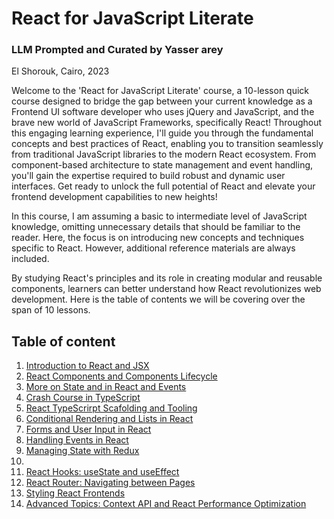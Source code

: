 # React for JavaScript Literate
### LLM Prompted and Curated by Yasser arey

El Shorouk, Cairo, 2023

Welcome to the 'React for JavaScript Literate' course, a 10-lesson quick course designed to bridge the gap between your current knowledge as a Frontend UI software developer who uses jQuery and JavaScript, and the brave new world of JavaScript Frameworks, specifically React! Throughout this engaging learning experience, I'll guide you through the fundamental concepts and best practices of React, enabling you to transition seamlessly from traditional JavaScript libraries to the modern React ecosystem. From component-based architecture to state management and event handling, you'll gain the expertise required to build robust and dynamic user interfaces. Get ready to unlock the full potential of React and elevate your frontend development capabilities to new heights!

In this course, I am assuming a basic to intermediate level of JavaScript knowledge, omitting unnecessary details that should be familiar to the reader. Here, the focus is on introducing new concepts and techniques specific to React. However, additional reference materials are always included.

By studying React's principles and its role in creating modular and reusable components, learners can better understand how React revolutionizes web development. Here is the table of contents we will be covering over the span of 10 lessons.

## Table of content
1. [Introduction to React and JSX](./01.Introduction_to_React_and_JSX.md)
2. [React Components and Components Lifecycle](./02.Components_Props_and_State.md)
3. [More on State and in React and Events](./03.More_on_Sate_in_React_and_Events.md)
4. [Crash Course in TypeScript](./04.Crash_Course_in_TypeScript.md)
5. [React TypeScrirpt Scafolding and Tooling](./05.React_TypeScrirpt_Scafolding_and_Tooling.md)
6. [Conditional Rendering and Lists in React](./06.Conditional_Rendering_and_Lists_in_React.md)
7. [Forms and User Input in React](./07.Forms_and_User_Input_in_React.md)
8. [Handling Events in React](./08.Handling_Events_in_React.md)
9. [Managing State with Redux](./09.Managing_State_with_Redux.md)
10. [](./10.md)
11. [React Hooks: useState and useEffect](./11.React_Hooks_useState_and_useEffect.md)
12. [React Router: Navigating between Pages](./12.React_Router_Navigating_between_Pages.md)
13. [Styling React Frontends](./13.Styling_React_Frontends.md)
14. [Advanced Topics: Context API and React Performance Optimization](./10.Advanced_Topics_Context_API.md)